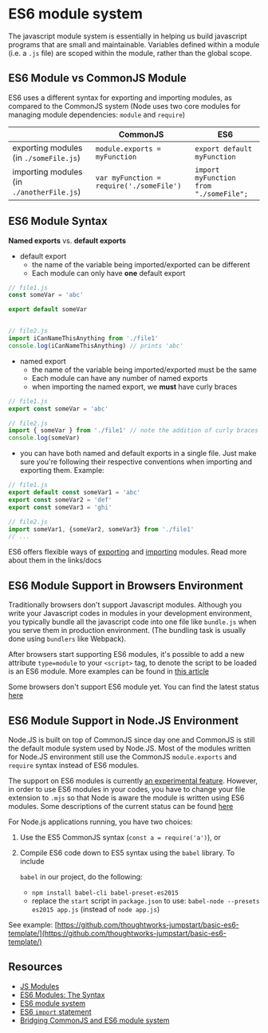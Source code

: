 # ES6 module system

The javascript module system is essentially in helping us build javascript programs that are small and maintainable. Variables defined within a module \(i.e. a `.js` file\) are scoped within the module, rather than the global scope.

## ES6 Module vs CommonJS Module

ES6 uses a different syntax for exporting and importing modules, as compared to the CommonJS system \(Node uses two core modules for managing module dependencies: `module` and `require`\)

|  | CommonJS | ES6 |
| --- | --- | --- |
| exporting modules \(in `./someFile.js`\) | `module.exports = myFunction` | `export default myFunction` |
| importing modules \(in `./anotherFile.js`\) | `var myFunction = require('./someFile')` | `import myFunction from "./someFile";` |

## ES6 Module Syntax

**Named exports** vs. **default exports**

* default export
  * the name of the variable being imported/exported can be different
  * Each module can only have **one** default export

```javascript
// file1.js
const someVar = 'abc'

export default someVar


// file2.js
import iCanNameThisAnything from './file1'
console.log(iCanNameThisAnything) // prints 'abc'
```

* named export
  * the name of the variable being imported/exported must be the same
  * Each module can have any number of named exports
  * when importing the named export, we **must** have curly braces

```javascript
// file1.js
export const someVar = 'abc'

// file2.js
import { someVar } from './file1' // note the addition of curly braces
console.log(someVar)
```

* you can have both named and default exports in a single file. Just make sure you're following their respective conventions when importing and exporting them. Example:

```javascript
// file1.js
export default const someVar1 = 'abc'
export const someVar2 = 'def'
export const someVar3 = 'ghi'

// file2.js
import someVar1, {someVar2, someVar3} from './file1'
// ...
```

ES6 offers flexible ways of [exporting](https://developer.mozilla.org/en-US/docs/Web/JavaScript/Reference/Statements/export) and [importing](https://developer.mozilla.org/en-US/docs/Web/JavaScript/Reference/Statements/import) modules. Read more about them in the links/docs

## ES6 Module Support in Browsers Environment

Traditionally browsers don't support Javascript modules. Although you write your Javascript codes in modules in your development environment, you typically bundle all the javascript code into one file like `bundle.js` when you serve them in production environment. \(The bundling task is usually done using `bundlers` like Webpack\).

After browsers start supporting ES6 modules, it's possible to add a new attribute `type=module` to your `<script>` tag, to denote the script to be loaded is an ES6 module. More examples can be found in [this article](https://www.contentful.com/blog/2017/04/04/es6-modules-support-lands-in-browsers-is-it-time-to-rethink-bundling/)

Some browsers don't support ES6 module yet. You can find the latest status [here](https://caniuse.com/#feat=es6-module)

## ES6 Module Support in Node.JS Environment

Node.JS is built on top of CommonJS since day one and CommonJS is still the default module system used by Node.JS. Most of the modules written for Node.JS environment still use the CommonJS `module.exports` and `require` syntax instead of ES6 modules.

The support on ES6 modules is currently [an experimental feature](https://nodejs.org/api/esm.html). However, in order to use ES6 modules in your codes, you have to change your file extension to `.mjs` so that Node is aware the module is written using ES6 modules. Some descriptions of the current status can be found [here](https://github.com/nodejs/node-eps/blob/master/002-es-modules.md)

For Node.js applications running, you have two choices:

1. Use the ES5 CommonJS syntax \(`const a = require('a')`\), or
2. Compile ES6 code down to ES5 syntax using the `babel` library. To include

   `babel` in our project, do the following:

   * `npm install babel-cli babel-preset-es2015`
   * replace the `start` script in `package.json` to use: `babel-node --presets es2015 app.js` \(instead of `node app.js`\)

See example: [https://github.com/thoughtworks-jumpstart/basic-es6-template/](https://github.com/thoughtworks-jumpstart/basic-es6-template/)

## Resources

* [JS Modules](http://jsmodules.io/)
* [ES6 Modules: The Syntax](http://2ality.com/2014/09/es6-modules-final.html)
* [ES6 module system](https://ponyfoo.com/articles/es6-modules-in-depth#the-es6-module-system)
* [ES6 `import` statement](https://developer.mozilla.org/en-US/docs/Web/JavaScript/Reference/Statements/import)
* [Bridging CommonJS and ES6 module system](https://medium.com/web-on-the-edge/es-modules-in-node-today-32cff914e4b)

